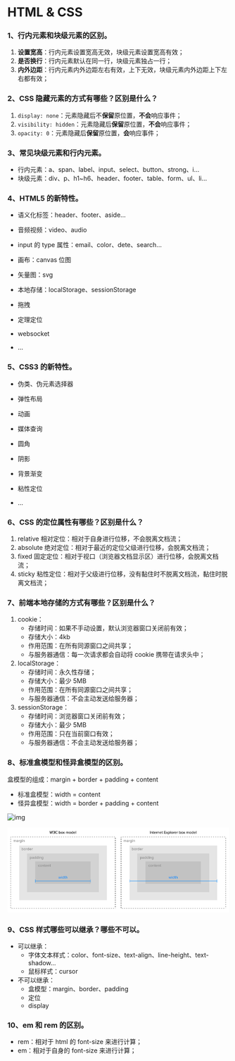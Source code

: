 # HTML & CSS

### 1、行内元素和块级元素的区别。

1. **设置宽高**：行内元素设置宽高无效，块级元素设置宽高有效；
2. **是否换行**：行内元素默认在同一行，块级元素独占一行；
3. **内外边距**：行内元素内外边距左右有效，上下无效，块级元素内外边距上下左右都有效；

### 2、CSS 隐藏元素的方式有哪些？区别是什么？

1. `display: none`：元素隐藏后不**保留**原位置，**不会**响应事件；
2. `visibility: hidden`：元素隐藏后**保留**原位置，**不会**响应事件；
3. `opacity: 0`：元素隐藏后**保留**原位置，**会**响应事件；

### 3、常见块级元素和行内元素。

- 行内元素：a、span、label、input、select、button、strong、i...
- 块级元素：div、p、h1~h6、header、footer、table、form、ul、li...

### 4、HTML5 的新特性。

- 语义化标签：header、footer、aside...
- 音频视频：video、audio
- input 的 type 属性：email、color、dete、search...
- 画布：canvas 位图
- 矢量图：svg

- 本地存储：localStorage、sessionStorage
- 拖拽
- 定理定位
- websocket
- ...

### 5、CSS3 的新特性。

- 伪类、伪元素选择器

- 弹性布局

- 动画

- 媒体查询

- 圆角

- 阴影

- 背景渐变

- 粘性定位

- ...


### 6、CSS 的定位属性有哪些？区别是什么？

1. relative 相对定位：相对于自身进行位移，不会脱离文档流；
2. absolute 绝对定位：相对于最近的定位父级进行位移，会脱离文档流；
3. fixed 固定定位：相对于视口（浏览器文档显示区）进行位移，会脱离文档流；
4. sticky 粘性定位：相对于父级进行位移，没有黏住时不脱离文档流，黏住时脱离文档流；

### 7、前端本地存储的方式有哪些？区别是什么？

1. cookie：
   - 存储时间：如果不手动设置，默认浏览器窗口关闭前有效；
   - 存储大小：4kb
   - 作用范围：在所有同源窗口之间共享；
   - 与服务器通信：每一次请求都会自动将 cookie 携带在请求头中；
2. localStorage：
   - 存储时间：永久性存储；
   - 存储大小：最少 5MB
   - 作用范围：在所有同源窗口之间共享；
   - 与服务器通信：不会主动发送给服务器；
3. sessionStorage：
   - 存储时间：浏览器窗口关闭前有效；
   - 存储大小：最少 5MB
   - 作用范围：只在当前窗口有效；
   - 与服务器通信：不会主动发送给服务器；

### 8、标准盒模型和怪异盒模型的区别。

盒模型的组成：margin + border + padding + content

- 标准盒模型：width = content
- 怪异盒模型：width = border + padding + content

![img](https://i.stack.imgur.com/pIpI5.png)

![](./1.HTML&CSS.assets/pIpI5.png)

### 9、CSS 样式哪些可以继承？哪些不可以。

- 可以继承：
  - 字体文本样式：color、font-size、text-align、line-height、text-shadow...
  - 鼠标样式：cursor
- 不可以继承：
  - 盒模型：margin、border、padding
  - 定位
  - display

### 10、em 和 rem 的区别。

- rem：相对于 html 的 font-size 来进行计算；
- em：相对于自身的 font-size 来进行计算；
